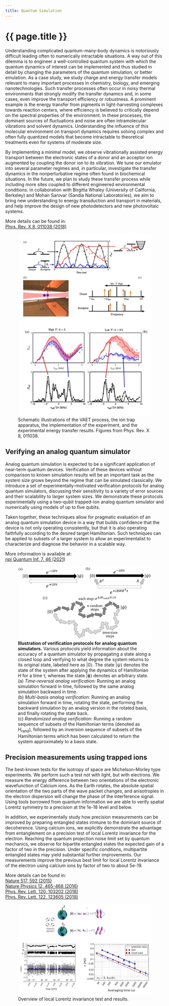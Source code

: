 ```yaml
---
title: Quantum Simulation
---
```


# {{ page.title }}

Understanding complicated quantum-many-body dynamics is notoriously difficult leading often to
numerically intractable situations. A way out of this dilemma is to engineer a well-controlled
quantum system with which the quantum dynamics of interest can be implemented and thus studied
in detail by changing the parameters of the quantum simulation, or better emulation. As a case
study, we study charge and energy transfer models relevant to many important  processes in chemistry,
biology, and emerging nanotechnologies. Such transfer processes often occur in noisy thermal environments
that strongly modify the transfer dynamics and, in some cases, even improve the transport efficiency or
robustness. A prominent example is the energy transfer from pigments in light-harvesting complexes towards
reaction centers, where efficiency is believed to critically depend on the spectral properties of the
environment. In these processes, the dominant sources of fluctuations and noise are often intramolecular
vibrations and solvent dynamics. Understanding the influence of this molecular environment on transport
dynamics requires solving complex and often fully quantized models that become intractable to theoretical
treatments even for systems of moderate size.

By implementing a minimal model, we observe vibrationally assisted energy transport between the electronic
states of a donor and an acceptor ion augmented by coupling the donor ion to its vibration. We tune our
emulator into several parameter regimes and, in particular, investigate the transfer dynamics in the
nonperturbative regime often found in biochemical situations. In the future, we plan to study these
transfer process while including more sites coupled to different engineered environmental conditions.
In collaboration with Birgitta Whaley (University of California, Berkeley) and Mohan Sarovar (Sandia National Laboratories),
we aim to bring new understanding to energy transduction and transport in materials, and help improve the design of
new photodetectors and new photovoltaic systems.

More details can be found in:  
[Phys. Rev. X 8, 011038 (2018)](https://journals.aps.org/prx/abstract/10.1103/PhysRevX.8.011038)

<figure>
	<img src="/research/quantum-simulation/VAET_section.jpg" alt="Figures related to vibrationally-assisted energy transfer experiment" />
	<figcaption>
		Schematic illustrations of the VAET process, the ion trap apparatus, the implementation of the experiment,
        and the experimental energy transfer results. Figures from Phys. Rev. X 8, 011038.
	</figcaption>
</figure>

## Verifying an analog quantum simulator

Analog quantum simulation is expected to be a significant application of near-term quantum
devices. Verification of these devices without comparison to known simulation results will be an
important task as the system size grows beyond the regime that can be simulated classically. We
introduce a set of experimentally-motivated verification protocols for analog quantum simulators,
discussing their sensitivity to a variety of error sources and their scalability to larger system sizes. We
demonstrate these protocols experimentally using a two-qubit trapped-ion analog quantum simulator
and numerically using models of up to five qubits.

Taken together, these techniques allow for pragmatic evaluation of an analog quantum simulation device
in a way that builds confidence that the device is not only
operating consistently, but that it is also operating faithfully according to the desired target Hamiltonian.
Such techniques can be applied to subsets of a larger system to allow an experimentalist to characterize
and diagnose the behavior in a scalable way.

More information is available at:  
[npj Quantum Inf. 7, 46 (2021)](https://www.nature.com/articles/s41534-021-00380-8)

<figure>
	<img src="/research/quantum-simulation/verification-protocols.png" alt="Diagrams of verification protocols for analog quantum simulators" width="500" />
	<figcaption>
        <b>Illustration of verification protocols for analog
        quantum simulators.</b> Various protocols yield information
        about the accuracy of a quantum simulator by propagating
        a state along a closed loop and verifying to what degree the
        system returns to its original state, labeled here as |0&#10217;.
        The state |&#968;&#10217; denotes the state of the system after applying the dynamics of Hamiltonian <i>H</i>
        for a time &#964;, whereas the state |&#632;&#10217; denotes an arbitrary state.
        <br/>(a) <i>Time-reversal analog verification:</i> Running an analog simulation forward in time, followed by the same analog simulation backward in time.
        <br/>(b) <i>Multi-basis analog verification:</i> Running an analog simulation forward in time, rotating the state, performing the
        backward simulation by an analog version in the rotated basis, and finally rotating the state back.
        <br/>(c) <i>Randomized analog verification:</i> Running a random sequence of subsets of the Hamiltonian terms
        (denoted as <i>H</i><sub>rand</sub>), followed by an inversion sequence of subsets of the Hamiltonian terms which has been
        calculated to return the system approximately to a basis state.
	</figcaption>
</figure>

## Precision measurements using trapped ions

The best-known tests for the isotropy of space are Michelson-Morley type experiments. We perform such
a test not with light, but with electrons. We measure the energy difference between two orientations of
the electronic wavefunction of Calcium ions.  As the Earth rotates, the absolute spatial orientation of
the two parts of the wave packet changes, and anisotropies in the electron dispersion will change the phase
of the interference signal.  Using tools borrowed from quantum information we are able to verify spatial
Lorentz symmetry to a precision at the 1e-18 level and below.

In addition, we experimentally study how precision measurements can be improved by preparing entangled
states immune to the dominant source of decoherence. Using calcium ions, we explicitly demonstrate the
advantage from entanglement on a precision test of local Lorentz invariance for the electron. Reaching
the quantum projection noise limit set by quantum mechanics, we observe for bipartite entangled states
the expected gain of a factor of two in the precision. Under specific conditions, multipartite entangled
states may yield substantial further improvements. Our measurements improve the previous best limit for
local Lorentz invariance of the electron using calcium ions by factor of two to about 5e-19.

More details can be found in:  
[Nature 517, 592 (2015)](https://dx.doi.org/10.1038/nature14091)  
[Nature Physics 12, 465-468 (2016)](https://www.nature.com/nphys/journal/vaop/ncurrent/full/nphys3610.html)  
[Phys. Rev. Lett. 120, 103202 (2018)](https://journals.aps.org/prl/abstract/10.1103/PhysRevLett.120.103202)  
[Phys. Rev. Lett. 122, 123605 (2019)](https://journals.aps.org/prl/abstract/10.1103/PhysRevLett.122.123605)

<figure>
    <img src="/research/quantum-simulation/Lattice_section_web.jpg" alt="Experimental test of local Lorentz invariance" width="650" />
    <figcaption>
        Overview of local Lorentz invariance test and results.
    </figcaption>
</figure>
